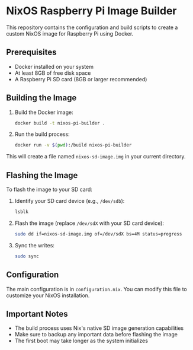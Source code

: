 # NixOS Raspberry Pi Image Builder

This repository contains the configuration and build scripts to create a custom NixOS image for Raspberry Pi using Docker.

## Prerequisites

- Docker installed on your system
- At least 8GB of free disk space
- A Raspberry Pi SD card (8GB or larger recommended)

## Building the Image

1. Build the Docker image:
   ```bash
   docker build -t nixos-pi-builder .
   ```

2. Run the build process:
   ```bash
   docker run -v $(pwd):/build nixos-pi-builder
   ```

This will create a file named `nixos-sd-image.img` in your current directory.

## Flashing the Image

To flash the image to your SD card:

1. Identify your SD card device (e.g., `/dev/sdb`):
   ```bash
   lsblk
   ```

2. Flash the image (replace `/dev/sdX` with your SD card device):
   ```bash
   sudo dd if=nixos-sd-image.img of=/dev/sdX bs=4M status=progress
   ```

3. Sync the writes:
   ```bash
   sudo sync
   ```

## Configuration

The main configuration is in `configuration.nix`. You can modify this file to customize your NixOS installation.

## Important Notes

- The build process uses Nix's native SD image generation capabilities
- Make sure to backup any important data before flashing the image
- The first boot may take longer as the system initializes 